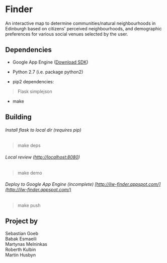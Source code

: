 # Finder

An interactive map to determine communities/natural neighbourhoods in Edinburgh based on citizens' perceived neighbourhoods, and demographic preferences for various social venues selected by the user.

## Dependencies

* Google App Engine ([Download SDK](https://developers.google.com/appengine/downloads#Google_App_Engine_SDK_for_Python))

* Python 2.7 (i.e. package python2)

* pip2 dependencies:
> Flask
> simplejson

* make

## Building

###### Install flask to local dir (requires pip)
> make deps

###### Local review ([http://localhost:8080](http://localhost:8080))
> make demo

###### Deploy to Google App Engine (incomplete) [http://ilw-finder.appspot.com/](http://ilw-finder.appspot.com/)
> make push


## Project by

Sebastian Goeb<br/>
Babak Esmaeili<br/>
Martynas Melninkas<br/>
Roberth Kulbin<br/>
Martin Husbyn
